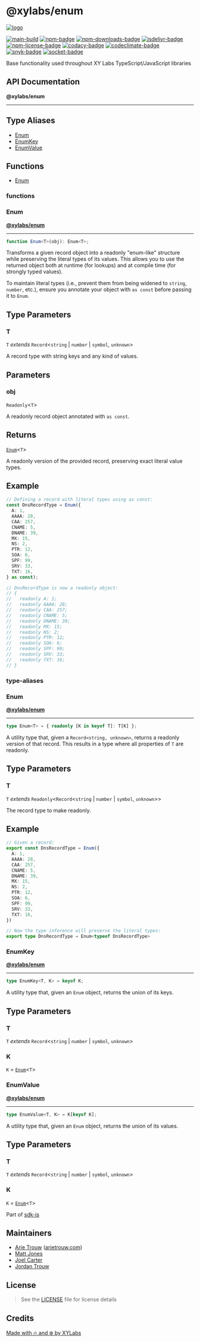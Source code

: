 # @xylabs/enum

[![logo][]](https://xylabs.com)

[![main-build][]][main-build-link]
[![npm-badge][]][npm-link]
[![npm-downloads-badge][]][npm-link]
[![jsdelivr-badge][]][jsdelivr-link]
[![npm-license-badge][]](LICENSE)
[![codacy-badge][]][codacy-link]
[![codeclimate-badge][]][codeclimate-link]
[![snyk-badge][]][snyk-link]
[![socket-badge][]][socket-link]


Base functionality used throughout XY Labs TypeScript/JavaScript libraries

## API Documentation

**@xylabs/enum**

***

## Type Aliases

- [Enum](#type-aliases/Enum)
- [EnumKey](#type-aliases/EnumKey)
- [EnumValue](#type-aliases/EnumValue)

## Functions

- [Enum](#functions/Enum)

### functions

  ### <a id="Enum"></a>Enum

[**@xylabs/enum**](#../README)

***

```ts
function Enum<T>(obj): Enum<T>;
```

Transforms a given record object into a readonly "enum-like" structure while preserving
the literal types of its values. This allows you to use the returned object both at runtime
(for lookups) and at compile time (for strongly typed values).

To maintain literal types (i.e., prevent them from being widened to `string`, `number`, etc.),
ensure you annotate your object with `as const` before passing it to `Enum`.

## Type Parameters

### T

`T` *extends* `Record`\<`string` \| `number` \| `symbol`, `unknown`\>

A record type with string keys and any kind of values.

## Parameters

### obj

`Readonly`\<`T`\>

A readonly record object annotated with `as const`.

## Returns

[`Enum`](#../type-aliases/Enum)\<`T`\>

A readonly version of the provided record, preserving exact literal value types.

## Example

```typescript
// Defining a record with literal types using as const:
const DnsRecordType = Enum({
  A: 1,
  AAAA: 28,
  CAA: 257,
  CNAME: 5,
  DNAME: 39,
  MX: 15,
  NS: 2,
  PTR: 12,
  SOA: 6,
  SPF: 99,
  SRV: 33,
  TXT: 16,
} as const);

// DnsRecordType is now a readonly object:
// {
//   readonly A: 1;
//   readonly AAAA: 28;
//   readonly CAA: 257;
//   readonly CNAME: 5;
//   readonly DNAME: 39;
//   readonly MX: 15;
//   readonly NS: 2;
//   readonly PTR: 12;
//   readonly SOA: 6;
//   readonly SPF: 99;
//   readonly SRV: 33;
//   readonly TXT: 16;
// }
```

### type-aliases

  ### <a id="Enum"></a>Enum

[**@xylabs/enum**](#../README)

***

```ts
type Enum<T> = { readonly [K in keyof T]: T[K] };
```

A utility type that, given a `Record<string, unknown>`, returns a readonly version
of that record. This results in a type where all properties of `T` are readonly.

## Type Parameters

### T

`T` *extends* `Readonly`\<`Record`\<`string` \| `number` \| `symbol`, `unknown`\>\>

The record type to make readonly.

## Example

```typescript
// Given a record:
export const DnsRecordType = Enum({
  A: 1,
  AAAA: 28,
  CAA: 257,
  CNAME: 5,
  DNAME: 39,
  MX: 15,
  NS: 2,
  PTR: 12,
  SOA: 6,
  SPF: 99,
  SRV: 33,
  TXT: 16,
})

// Now the type inference will preserve the literal types:
export type DnsRecordType = Enum<typeof DnsRecordType>
```

  ### <a id="EnumKey"></a>EnumKey

[**@xylabs/enum**](#../README)

***

```ts
type EnumKey<T, K> = keyof K;
```

A utility type that, given an `Enum` object, returns the union of its keys.

## Type Parameters

### T

`T` *extends* `Record`\<`string` \| `number` \| `symbol`, `unknown`\>

### K

`K` = [`Enum`](#Enum)\<`T`\>

  ### <a id="EnumValue"></a>EnumValue

[**@xylabs/enum**](#../README)

***

```ts
type EnumValue<T, K> = K[keyof K];
```

A utility type that, given an `Enum` object, returns the union of its values.

## Type Parameters

### T

`T` *extends* `Record`\<`string` \| `number` \| `symbol`, `unknown`\>

### K

`K` = [`Enum`](#Enum)\<`T`\>


Part of [sdk-js](https://www.npmjs.com/package/@xyo-network/sdk-js)

## Maintainers

-   [Arie Trouw](https://github.com/arietrouw) ([arietrouw.com](https://arietrouw.com))
-   [Matt Jones](https://github.com/jonesmac)
-   [Joel Carter](https://github.com/JoelBCarter)
-   [Jordan Trouw](https://github.com/jordantrouw)

## License

> See the [LICENSE](LICENSE) file for license details

## Credits

[Made with 🔥 and ❄️ by XYLabs](https://xylabs.com)

[logo]: https://cdn.xy.company/img/brand/XYPersistentCompany_Logo_Icon_Colored.svg

[main-build]: https://github.com/xylabs/sdk-js/actions/workflows/build.yml/badge.svg
[main-build-link]: https://github.com/xylabs/sdk-js/actions/workflows/build.yml
[npm-badge]: https://img.shields.io/npm/v/@xylabs/enum.svg
[npm-link]: https://www.npmjs.com/package/@xylabs/enum
[codacy-badge]: https://app.codacy.com/project/badge/Grade/c8e15e14f37741c18cfb47ac7245c698
[codacy-link]: https://www.codacy.com/gh/xylabs/sdk-js/dashboard?utm_source=github.com&utm_medium=referral&utm_content=xylabs/sdk-js&utm_campaign=Badge_Grade
[codeclimate-badge]: https://api.codeclimate.com/v1/badges/c5eb068f806f0b047ea7/maintainability
[codeclimate-link]: https://codeclimate.com/github/xylabs/sdk-js/maintainability
[snyk-badge]: https://snyk.io/test/github/xylabs/sdk-js/badge.svg?targetFile=package.json
[snyk-link]: https://snyk.io/test/github/xylabs/sdk-js?targetFile=package.json

[npm-downloads-badge]: https://img.shields.io/npm/dw/@xylabs/enum
[npm-license-badge]: https://img.shields.io/npm/l/@xylabs/enum

[jsdelivr-badge]: https://data.jsdelivr.com/v1/package/npm/@xylabs/enum/badge
[jsdelivr-link]: https://www.jsdelivr.com/package/npm/@xylabs/enum

[socket-badge]: https://socket.dev/api/badge/npm/package/@xylabs/enum
[socket-link]: https://socket.dev/npm/package/@xylabs/enum